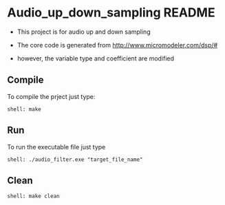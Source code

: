 Audio_up_down_sampling README
=============

* This project is for audio up and down sampling

* The core code is generated from http://www.micromodeler.com/dsp/#

* however, the variable type and coefficient are modified

## Compile
To compile the prject just type:

	shell: make

## Run

To run the executable file just type 
	
    shell: ./audio_filter.exe "target_file_name"
    
## Clean

	shell: make clean
